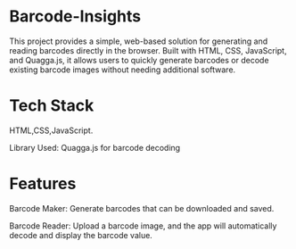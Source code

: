 # Barcode-Insights
This project provides a simple, web-based solution for generating and reading barcodes directly in the browser. Built with HTML, CSS, JavaScript, and Quagga.js, it allows users to quickly generate barcodes or decode existing barcode images without needing additional software.

# Tech Stack
HTML,CSS,JavaScript.

Library Used: Quagga.js for barcode decoding

# Features
Barcode Maker: Generate barcodes that can be downloaded and saved.

Barcode Reader: Upload a barcode image, and the app will automatically decode and display the barcode value.
